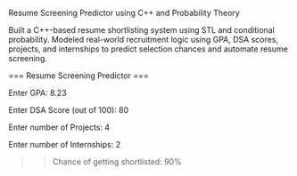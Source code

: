 Resume Screening Predictor using C++ and Probability Theory

Built a C++-based resume shortlisting system using STL and conditional probability. Modeled real-world recruitment logic using GPA, DSA scores, projects, and internships to predict selection chances and automate resume screening.

=== Resume Screening Predictor ===

Enter GPA: 8.23

Enter DSA Score (out of 100): 80

Enter number of Projects: 4

Enter number of Internships: 2

>> Chance of getting shortlisted: 90%
